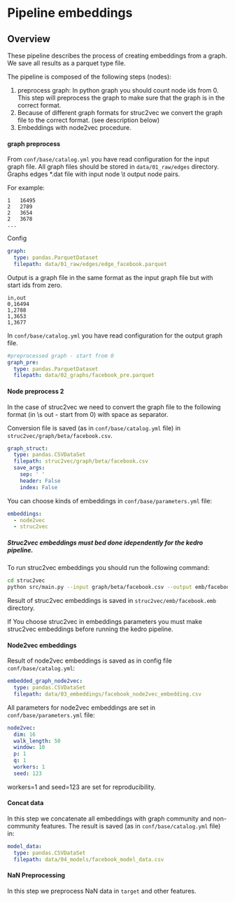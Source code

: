 # Pipeline embeddings


## Overview

<!---
Please describe your modular pipeline here.
-->
These pipeline describes the process of creating embeddings from a graph. 
We save all results as a parquet type file.

The pipeline is composed of the following steps (nodes):
1. preprocess graph: In python graph you should count node ids from 0.
This step will preprocess the graph to make sure that the graph is in the correct format.
2. Because of different graph formats for struc2vec we convert the graph file to the correct format. (see description below)
3. Embeddings with node2vec procedure. 


#### graph preprocess

From `conf/base/catalog.yml` you have read configuration for the input graph file. 
All graph files should be stored in `data/01_raw/edges` directory.
Graphs edges *.dat file with input node \\t output node pairs. 

For example:
```text
1	16495
2	2789
2	3654
2	3678
...
```

Config 
```yaml
graph:
  type: pandas.ParquetDataset
  filepath: data/01_raw/edges/edge_facebook.parquet
```

Output is a graph file in the same format as the input graph file but with start ids from zero.
```text
in,out
0,16494
1,2788
1,3653
1,3677
```
In `conf/base/catalog.yml` you have read configuration for the output graph file.
```yaml
#preprocessed graph - start from 0
graph_pre:
  type: pandas.ParquetDataset
  filepath: data/02_graphs/facebook_pre.parquet
```


#### Node preprocess 2
In the case of struc2vec we need to convert the graph file to the following format (in \\s out - start from 0) with space as separator.

Conversion file is saved (as in `conf/base/catalog.yml` file) in `struc2vec/graph/beta/facebook.csv`.
```yaml
graph_struct:
  type: pandas.CSVDataSet
  filepath: struc2vec/graph/beta/facebook.csv
  save_args:
    sep: ' '
    header: False
    index: False
```

You can choose kinds of embeddings in `conf/base/parameters.yml` file:
```yaml
embeddings:
  - node2vec
  - struc2vec
```

##### Struc2vec embeddings must bed done idependently for the kedro pipeline.
To run struc2vec embeddings you should run the following command:
```bash
cd struc2vec
python src/main.py --input graph/beta/facebook.csv --output emb/facebook.emb --num-walks 10 --walk-length 50 --window-size 5 --dimensions 16 --OPT1 True --OPT2 True --OPT3 True --worker 1
```
Result of struc2vec embeddings is saved in `struc2vec/emb/facebook.emb` directory.

If You choose struc2vec in embeddings parameters you must make struc2vec embeddings before running the kedro pipeline.

#### Node2vec embeddings

Result of node2vec embeddings is saved as in config file `conf/base/catalog.yml`:
```yaml
embedded_graph_node2vec:
  type: pandas.CSVDataSet
  filepath: data/03_embeddings/facebook_node2vec_embedding.csv
```
All parameters for node2vec embeddings are set in `conf/base/parameters.yml` file:
```yaml
node2vec:
  dim: 16
  walk_length: 50
  window: 10
  p: 1
  q: 1
  workers: 1
  seed: 123
```

workers=1 and seed=123 are set for reproducibility.

#### Concat data
In this step we concatenate all embeddings with graph community and non-community features.
The result is saved (as in `conf/base/catalog.yml` file) in:
```yaml
model_data:
  type: pandas.CSVDataSet
  filepath: data/04_models/facebook_model_data.csv
```
#### NaN Preprocessing 

In this step we preprocess NaN data in `target` and other features.

